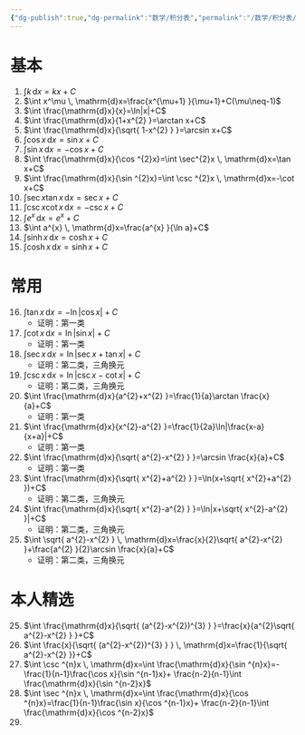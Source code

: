 ```yaml
---
{"dg-publish":true,"dg-permalink":"数学/积分表","permalink":"/数学/积分表/","dgHomeLink":true,"dgPassFrontmatter":false}
---
```



# 基本
1. $\int k \, \mathrm{d}x=kx+C$
2. $\int x^\mu \, \mathrm{d}x=\frac{x^{\mu+1} }{\mu+1}+C(\mu\neq-1)$
3. $\int \frac{\mathrm{d}x}{x}=\ln|x|+C$
4. $\int \frac{\mathrm{d}x}{1+x^{2} }=\arctan x+C$
5. $\int \frac{\mathrm{d}x}{\sqrt{ 1-x^{2} } }=\arcsin x+C$
6. $\int \cos x \, \mathrm{d}x=\sin x+C$
7. $\int \sin x \, \mathrm{d}x=-\cos x+C$
8. $\int \frac{\mathrm{d}x}{\cos ^{2}x}=\int \sec^{2}x \, \mathrm{d}x=\tan x+C$
9. $\int \frac{\mathrm{d}x}{\sin ^{2}x}=\int \csc ^{2}x \, \mathrm{d}x=-\cot x+C$
10. $\int \sec x\tan x \, \mathrm{d}x=\sec x+C$
11. $\int \csc x\cot x \, \mathrm{d}x=-\csc x+C$
12. $\int e^{x} \, \mathrm{d}x=e^{x}+C$
13. $\int a^{x} \, \mathrm{d}x=\frac{a^{x} }{\ln a}+C$
14. $\int \sinh x \, \mathrm{d}x=\cosh x+C$
15. $\int \cosh x \, \mathrm{d}x=\sinh x+C$

# 常用
16. $\int \tan x \, \mathrm{d}x=-\ln|\cos x|+C$
	- 证明：第一类
17. $\int \cot x \, \mathrm{d}x=\ln|\sin x|+C$
	- 证明：第一类
18. $\int \sec x \, \mathrm{d}x=\ln|\sec x+\tan x|+C$
	- 证明：第二类，三角换元
19. $\int \csc x \, \mathrm{d}x=\ln|\csc x-\cot x|+C$
	- 证明：第二类，三角换元
20. $\int \frac{\mathrm{d}x}{a^{2}+x^{2} }=\frac{1}{a}\arctan \frac{x}{a}+C$
	- 证明：第一类
21. $\int \frac{\mathrm{d}x}{x^{2}-a^{2} }=\frac{1}{2a}\ln|\frac{x-a}{x+a}|+C$
	- 证明：第一类
21. $\int \frac{\mathrm{d}x}{\sqrt{ a^{2}-x^{2} } }=\arcsin \frac{x}{a}+C$
	- 证明：第一类
22. $\int \frac{\mathrm{d}x}{\sqrt{ x^{2}+a^{2} } }=\ln(x+\sqrt{ x^{2}+a^{2} })+C$
	- 证明：第二类，三角换元
23. $\int \frac{\mathrm{d}x}{\sqrt{ x^{2}-a^{2} } }=\ln|x+\sqrt{ x^{2}-a^{2} }|+C$
	- 证明：第二类，三角换元
24. $\int \sqrt{ a^{2}-x^{2} } \, \mathrm{d}x=\frac{x}{2}\sqrt{ a^{2}-x^{2} }+\frac{a^{2} }{2}\arcsin \frac{x}{a}+C$
	- 证明：第二类，三角换元

# 本人精选
25. $\int \frac{\mathrm{d}x}{\sqrt{ (a^{2}-x^{2})^{3} } }=\frac{x}{a^{2}\sqrt{ a^{2}-x^{2} } }+C$
26. $\int \frac{x}{\sqrt{ (a^{2}-x^{2})^{3} } } \, \mathrm{d}x=\frac{1}{\sqrt{ a^{2}-x^{2} }}+C$
27. $\int \csc ^{n}x \, \mathrm{d}x=\int \frac{\mathrm{d}x}{\sin ^{n}x}=-\frac{1}{n-1}\frac{\cos x}{\sin ^{n-1}x}+ \frac{n-2}{n-1}\int \frac{\mathrm{d}x}{\sin ^{n-2}x}$
28. $\int \sec ^{n}x \, \mathrm{d}x=\int \frac{\mathrm{d}x}{\cos ^{n}x}=\frac{1}{n-1}\frac{\sin x}{\cos ^{n-1}x}+ \frac{n-2}{n-1}\int \frac{\mathrm{d}x}{\cos ^{n-2}x}$
29. 